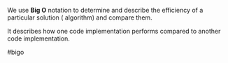 We use **Big O** notation to determine and describe the efficiency of a particular solution ( algorithm) and compare them.

It describes how one code implementation performs compared to another code implementation.


#bigo